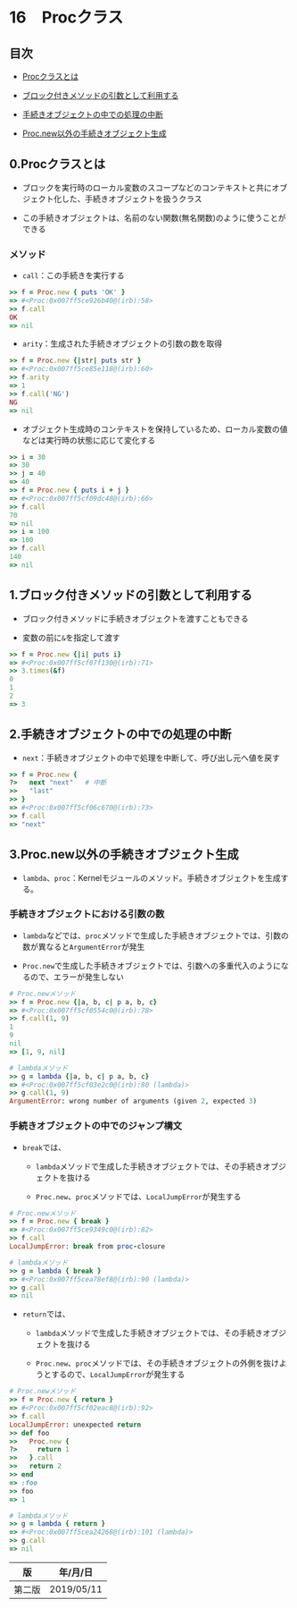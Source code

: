 16　Procクラス
=============

## 目次

* [Procクラスとは](#0Procクラスとは)

* [ブロック付きメソッドの引数として利用する](#1ブロック付きメソッドの引数として利用する)

* [手続きオブジェクトの中での処理の中断](#2手続きオブジェクトの中での処理の中断)

* [Proc.new以外の手続きオブジェクト生成](#3Procnew以外の手続きオブジェクト生成)



## 0.Procクラスとは

* ブロックを実行時のローカル変数のスコープなどのコンテキストと共にオブジェクト化した、手続きオブジェクトを扱うクラス

* この手続きオブジェクトは、名前のない関数(無名関数)のように使うことができる



### メソッド

* `call`：この手続きを実行する

```ruby
>> f = Proc.new { puts 'OK' }
=> #<Proc:0x007ff5ce926b40@(irb):58>
>> f.call
OK
=> nil
```

* `arity`：生成された手続きオブジェクトの引数の数を取得

```ruby
>> f = Proc.new {|str| puts str }
=> #<Proc:0x007ff5ce85e118@(irb):60>
>> f.arity
=> 1
>> f.call('NG')
NG
=> nil
```

* オブジェクト生成時のコンテキストを保持しているため、ローカル変数の値などは実行時の状態に応じて変化する

```ruby
>> i = 30
=> 30
>> j = 40
=> 40
>> f = Proc.new { puts i + j }
=> #<Proc:0x007ff5cf09dc48@(irb):66>
>> f.call
70
=> nil
>> i = 100
=> 100
>> f.call
140
=> nil
```



## 1.ブロック付きメソッドの引数として利用する

* ブロック付きメソッドに手続きオブジェクトを渡すこともできる

* 変数の前に`&`を指定して渡す

```ruby
>> f = Proc.new {|i| puts i}
=> #<Proc:0x007ff5cf07f130@(irb):71>
>> 3.times(&f)
0
1
2
=> 3
```



## 2.手続きオブジェクトの中での処理の中断

* `next`：手続きオブジェクトの中で処理を中断して、呼び出し元へ値を戻す

```ruby
>> f = Proc.new {
?>   next "next"   # 中断
>>   "last"
>> }
=> #<Proc:0x007ff5cf06c670@(irb):73>
>> f.call
=> "next"
```



## 3.Proc.new以外の手続きオブジェクト生成

* `lambda`、`proc`：Kernelモジュールのメソッド。手続きオブジェクトを生成する。



### 手続きオブジェクトにおける引数の数

* `lambda`などでは、`proc`メソッドで生成した手続きオブジェクトでは、引数の数が異なると`ArgumentError`が発生

* `Proc.new`で生成した手続きオブジェクトでは、引数への多重代入のようになるので、エラーが発生しない

```ruby
# Proc.newメソッド
>> f = Proc.new {|a, b, c| p a, b, c}
=> #<Proc:0x007ff5cf0554c0@(irb):78>
>> f.call(1, 9)
1
9
nil
=> [1, 9, nil]

# lambdaメソッド
>> g = lambda {|a, b, c| p a, b, c}
=> #<Proc:0x007ff5cf03e2c0@(irb):80 (lambda)>
>> g.call(1, 9)
ArgumentError: wrong number of arguments (given 2, expected 3)
```



### 手続きオブジェクトの中でのジャンプ構文

* `break`では、

  * `lambda`メソッドで生成した手続きオブジェクトでは、その手続きオブジェクトを抜ける

  * `Proc.new`、`proc`メソッドでは、`LocalJumpError`が発生する

```ruby
# Proc.newメソッド
>> f = Proc.new { break }
=> #<Proc:0x007ff5ce9349c0@(irb):82>
>> f.call
LocalJumpError: break from proc-closure

# lambdaメソッド
>> g = lambda { break }
=> #<Proc:0x007ff5cea78ef8@(irb):90 (lambda)>
>> g.call
=> nil
```

* `return`では、

  * `lambda`メソッドで生成した手続きオブジェクトでは、その手続きオブジェクトを抜ける

  * `Proc.new`、`proc`メソッドでは、その手続きオブジェクトの外側を抜けようとするので、`LocalJumpError`が発生する

```ruby
# Proc.newメソッド
>> f = Proc.new { return }
=> #<Proc:0x007ff5cf02eac8@(irb):92>
>> f.call
LocalJumpError: unexpected return
>> def foo
>>   Proc.new {
?>     return 1
>>   }.call
>>   return 2
>> end
=> :foo
>> foo
=> 1

# lambdaメソッド
>> g = lambda { return }
=> #<Proc:0x007ff5cea24268@(irb):101 (lambda)>
>> g.call
=> nil
```



| 版     | 年/月/日   |
| ------ | ---------- |
| 第二版 | 2019/05/11 | 
